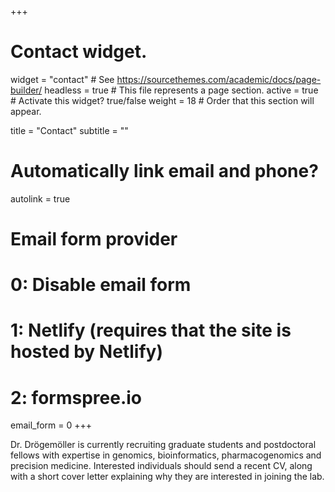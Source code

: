 +++
# Contact widget.
widget = "contact"  # See https://sourcethemes.com/academic/docs/page-builder/
headless = true  # This file represents a page section.
active = true  # Activate this widget? true/false
weight = 18  # Order that this section will appear.

title = "Contact"
subtitle = ""

# Automatically link email and phone?
autolink = true

# Email form provider
#   0: Disable email form
#   1: Netlify (requires that the site is hosted by Netlify)
#   2: formspree.io
email_form = 0
+++

Dr. Drögemöller is currently recruiting graduate students and postdoctoral fellows with expertise in genomics, bioinformatics, pharmacogenomics and precision medicine. Interested individuals should send a recent CV, along with a short cover letter explaining why they are interested in joining the lab.

